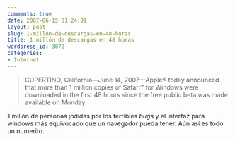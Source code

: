 ```yaml
---
comments: true
date: 2007-06-15 01:24:01
layout: post
slug: 1-millon-de-descargas-en-48-horas
title: 1 millón de descargas en 48 horas
wordpress_id: 3072
categories:
- Internet
---
```


> CUPERTINO, California—June 14, 2007—Apple® today announced that more than 1 million copies of Safari™ for Windows were downloaded in the first 48 hours since the free public beta was made available on Monday.





1 millón de personas jodidas por los terribles _bugs_ y el interfaz para windows más equivocado que un navegador pueda tener. Aún así es todo un numerito.
